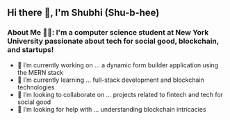 ## Hi there 👋, I'm Shubhi (Shu-b-hee)

### About Me 👩‍💻: I'm a computer science student at New York University passionate about tech for social good, blockchain, and startups! 

- 🔭 I’m currently working on ... a dynamic form builder application using the MERN stack
- 🌱 I’m currently learning ... full-stack development and blockchain technologies
- 👯 I’m looking to collaborate on ... projects related to fintech and tech for social good
- 🤔 I’m looking for help with ... understanding blockchain intricacies

